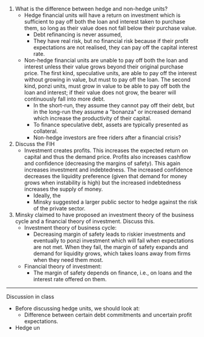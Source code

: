 1. What is the difference between hedge and non-hedge units?
	- Hedge financial units will have a return on investment which is sufficient to pay off both the loan and interest taken to purchase them, so long as their value does not fall below their purchase value.
		- Debt refinancing is never assumed,
		- They have real risk, but no financial risk because if their profit expectations are not realised, they can pay off the capital interest rate.
	- Non-hedge financial units are unable to pay off both the loan and interest unless their value grows beyond their original purchase price. The first kind, speculative units, are able to pay off the interest without growing in value, but must to pay off the loan. The second kind, ponzi units, must grow in value to be able to pay off both the loan and interest; if their value does not grow, the bearer will continuously fall into more debt.
		- In the short-run, they assume they cannot pay off their debt, but in the long-run they assume a "bonanza" or increased demand which increase the productivity of their capital.
		- To finance speculative debt, assets are typically presented as collateral.
		- Non-hedge investors are free riders after a financial crisis?
1. Discuss the FIH
	- Investment creates profits. This increases the expected return on capital and thus the demand price. Profits also increases cashflow and confidence (decreasing the margins of safety). This again increases investment and indebtedness. The increased confidence decreases the liquidity preference (given that demand for money grows when instability is high) but the increased indebtedness increases the supply of money.
		- Ideally, the 
		- Minsky suggested a larger public sector to hedge against the risk of the private sector.
1. Minsky claimed to have proposed an investment theory of the business cycle and a financial theory of investment. Discuss this.
	- Investment theory of business cycle:
		- Decreasing margin of safety leads to riskier investments and eventually to ponzi investment which will fail when expectations are not met. When they fail, the margin of safety expands and demand for liquidity grows, which takes loans away from firms when they need them most.
	- Financial theory of investment:
		- The margin of safety depends on finance, i.e., on loans and the interest rate offered on them.
---
Discussion in class
- Before discussing hedge units, we should look at:
	- Difference between certain debt commitments and uncertain profit expectations.
- Hedge un